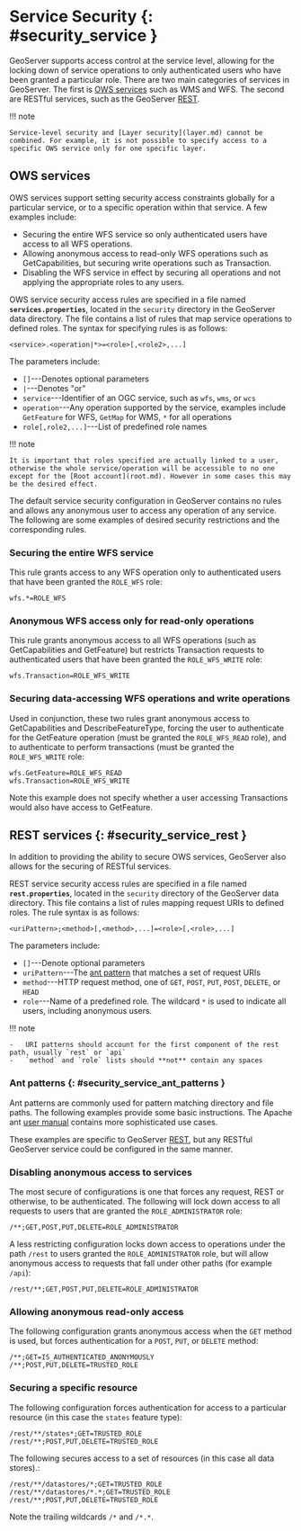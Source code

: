 # Service Security {: #security_service }

GeoServer supports access control at the service level, allowing for the locking down of service operations to only authenticated users who have been granted a particular role. There are two main categories of services in GeoServer. The first is [OWS services](../services/index.md) such as WMS and WFS. The second are RESTful services, such as the GeoServer [REST](../rest/index.md).

!!! note

    Service-level security and [Layer security](layer.md) cannot be combined. For example, it is not possible to specify access to a specific OWS service only for one specific layer.

## OWS services

OWS services support setting security access constraints globally for a particular service, or to a specific operation within that service. A few examples include:

-   Securing the entire WFS service so only authenticated users have access to all WFS operations.
-   Allowing anonymous access to read-only WFS operations such as GetCapabilities, but securing write operations such as Transaction.
-   Disabling the WFS service in effect by securing all operations and not applying the appropriate roles to any users.

OWS service security access rules are specified in a file named **`services.properties`**, located in the `security` directory in the GeoServer data directory. The file contains a list of rules that map service operations to defined roles. The syntax for specifying rules is as follows:

    <service>.<operation|*>=<role>[,<role2>,...]

The parameters include:

-   `[]`---Denotes optional parameters
-   `|`---Denotes "or"
-   `service`---Identifier of an OGC service, such as `wfs`, `wms`, or `wcs`
-   `operation`---Any operation supported by the service, examples include `GetFeature` for WFS, `GetMap` for WMS, `*` for all operations
-   `role[,role2,...]`---List of predefined role names

!!! note

    It is important that roles specified are actually linked to a user, otherwise the whole service/operation will be accessible to no one except for the [Root account](root.md). However in some cases this may be the desired effect.

The default service security configuration in GeoServer contains no rules and allows any anonymous user to access any operation of any service. The following are some examples of desired security restrictions and the corresponding rules.

### Securing the entire WFS service

This rule grants access to any WFS operation only to authenticated users that have been granted the `ROLE_WFS` role:

    wfs.*=ROLE_WFS

### Anonymous WFS access only for read-only operations

This rule grants anonymous access to all WFS operations (such as GetCapabilities and GetFeature) but restricts Transaction requests to authenticated users that have been granted the `ROLE_WFS_WRITE` role:

    wfs.Transaction=ROLE_WFS_WRITE

### Securing data-accessing WFS operations and write operations

Used in conjunction, these two rules grant anonymous access to GetCapabilities and DescribeFeatureType, forcing the user to authenticate for the GetFeature operation (must be granted the `ROLE_WFS_READ` role), and to authenticate to perform transactions (must be granted the `ROLE_WFS_WRITE` role:

    wfs.GetFeature=ROLE_WFS_READ
    wfs.Transaction=ROLE_WFS_WRITE

Note this example does not specify whether a user accessing Transactions would also have access to GetFeature.

## REST services {: #security_service_rest }

In addition to providing the ability to secure OWS services, GeoServer also allows for the securing of RESTful services.

REST service security access rules are specified in a file named **`rest.properties`**, located in the `security` directory of the GeoServer data directory. This file contains a list of rules mapping request URIs to defined roles. The rule syntax is as follows:

    <uriPattern>;<method>[,<method>,...]=<role>[,<role>,...]

The parameters include:

-   `[]`---Denote optional parameters
-   `uriPattern`---The [ant pattern](service.md#security_service_ant_patterns) that matches a set of request URIs
-   `method`---HTTP request method, one of `GET`, `POST`, `PUT`, `POST`, `DELETE`, or `HEAD`
-   `role`---Name of a predefined role. The wildcard `*` is used to indicate all users, including anonymous users.

!!! note

    -   URI patterns should account for the first component of the rest path, usually `rest` or `api`
    -   `method` and `role` lists should **not** contain any spaces

### Ant patterns {: #security_service_ant_patterns }

Ant patterns are commonly used for pattern matching directory and file paths. The following examples provide some basic instructions. The Apache ant [user manual](http://ant.apache.org/manual/dirtasks.html) contains more sophisticated use cases.

These examples are specific to GeoServer [REST](../rest/index.md), but any RESTful GeoServer service could be configured in the same manner.

### Disabling anonymous access to services

The most secure of configurations is one that forces any request, REST or otherwise, to be authenticated. The following will lock down access to all requests to users that are granted the `ROLE_ADMINISTRATOR` role:

    /**;GET,POST,PUT,DELETE=ROLE_ADMINISTRATOR

A less restricting configuration locks down access to operations under the path `/rest` to users granted the `ROLE_ADMINISTRATOR` role, but will allow anonymous access to requests that fall under other paths (for example `/api`):

    /rest/**;GET,POST,PUT,DELETE=ROLE_ADMINISTRATOR

### Allowing anonymous read-only access

The following configuration grants anonymous access when the `GET` method is used, but forces authentication for a `POST`, `PUT`, or `DELETE` method:

    /**;GET=IS_AUTHENTICATED_ANONYMOUSLY
    /**;POST,PUT,DELETE=TRUSTED_ROLE

### Securing a specific resource

The following configuration forces authentication for access to a particular resource (in this case the `states` feature type):

    /rest/**/states*;GET=TRUSTED_ROLE
    /rest/**;POST,PUT,DELETE=TRUSTED_ROLE

The following secures access to a set of resources (in this case all data stores).:

    /rest/**/datastores/*;GET=TRUSTED_ROLE
    /rest/**/datastores/*.*;GET=TRUSTED_ROLE
    /rest/**;POST,PUT,DELETE=TRUSTED_ROLE

Note the trailing wildcards `/*` and `/*.*`.
